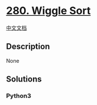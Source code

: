 # [280. Wiggle Sort](https://leetcode.com/problems/wiggle-sort)

[中文文档](/leetcode/0200-0299/0280.Wiggle%20Sort/README.md)

## Description

None

## Solutions

<!-- tabs:start -->

### **Python3**

```python

```

<!-- tabs:end -->
